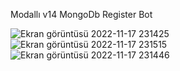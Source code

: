 Modallı v14 MongoDb Register Bot

![Ekran görüntüsü 2022-11-17 231425](https://user-images.githubusercontent.com/97904458/202551099-877485b2-37aa-4ca6-8328-636e75257c3a.png)
![Ekran görüntüsü 2022-11-17 231515](https://user-images.githubusercontent.com/97904458/202551102-becba9f4-78e0-44d9-820a-ca86bace8727.png)
![Ekran görüntüsü 2022-11-17 231446](https://user-images.githubusercontent.com/97904458/202551105-51124067-7869-4e41-9d20-b4fcd39620b5.png)
